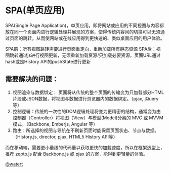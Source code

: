 SPA(单页应用)
=============

SPA(Single Page Application)，单页应用，即将网站或应用的不同视图与内容都放在同一个页面内进行逻辑处理并展现的方案，使得传统内容间的切换可以无须通过页面的跳转，从而使网站或在线应用得到更快速的、类似桌面应用的用户体验。

SPA前：所有视图跳转需要进行页面重定向，重新加载所有静态资源
SPA后：视图跳转通过js进行视图更新，无须重新加载资源/只加载必要资源，页面URL通过hash或是History API的pushState进行更新

## 需要解决的问题： 

1. 视图渲染与数据绑定： 页面将从传统的整个页面的传输变为只加载部分HTML片段或JSON数据，将视图与数据进行浏览器内的数据绑定。（pjax, jQuery等）
2. 控制逻辑：传统的一次性的DOM逻辑处理将变为更精密的结构，通常变为由控制器（Controller）将视图（View）与模型(Model)分离的 MVC 或 MVVM 模式。（Backbone, Emberjs, Angular 等）
3. 路由：所选择的视图与导航在不刷新页面时能保留页面状态、节点与数据。（History.js, director, pjax, HTML5 History API等）

而在移动端，需要更小量级的代码量以获取更快的加载速度，所以在框架选型上，推荐 zepto.js 配合 Backbone.js 或 pjax 的方案，能得到更轻量的体验。

[@watert](https://github.com/watert/)